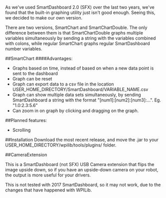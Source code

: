 As we've used SmartDashboard 2.0 (SFX) over the last two years, we've found that the built-in graphing utility just isn't good enough. Seeing this, we decided to make our own version. 

There are two versions, SmartChart and SmartChartDouble. The only difference between them is that SmartChartDouble graphs multiple variables simultaneously by sending a string with the variables combined with colons, while regular SmartChart graphs regular SmartDashboard number variables.

##SmartChart
####Advantages:
- Graphs based on time, instead of based on when a new data point is sent to the dashboard
- Graph can be reset
- Graph can export data to a csv file in the location USER\_HOME\_DIRECTORY/SmartDashboard/VARIABLE\_NAME.csv
- Graph can show multiple data sets simultaneously, by sending SmartDashboard a string with the format "[num1]:[num2]:[num3]:...". Eg. "1.0:2.3:5.6"
- Can zoom in on graph by clicking and dragging on the graph.

##Planned features:
- Scrolling

##Installation
Download the most recent release, and move the .jar to your USER_HOME_DIRECTORY/wpilib/tools/plugins/ folder.

##CameraExtension

This is a SmartDashboard (not SFX) USB Camera extension that flips the image upside down, so if you have an upside-down camera on your robot, the output is more useful for your drivers.

This is not tested with 2017 SmartDashboard, so it may not work, due to the changes that have happened with WPILib.
